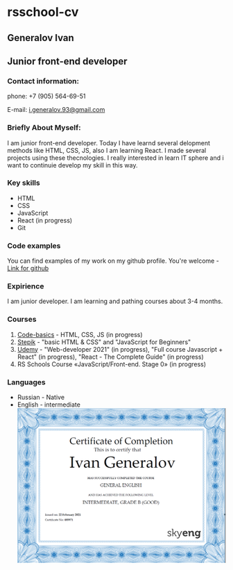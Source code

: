 # rsschool-cv

## Generalov Ivan
## Junior front-end developer

### Contact information:

phone: +7 (905) 564-69-51


E-mail: i.generalov.93@gmail.com

### Briefly About Myself:

I am junior front-end developer. Today I have learnd several delopment methods like HTML, CSS, JS, also I am learning React. I made several projects using these thecnologies. I really interested in learn IT sphere and i want to continuie develop my skill in this way.

### Key skills

* HTML
* CSS
* JavaScript
* React (in progress)
* Git

### Code examples

You can find examples of my work on my github profile. You're welcome - [Link for github](https://github.com/Gerian1993?tab=repositories)


### Expirience 

I am junior developer. I am learning and pathing courses about 3-4 months.

### Courses

1. [Code-basics](https://ru.code-basics.com) - HTML, CSS, JS (in progress)
2. [Stepik](https://stepik.org) - "basic HTML & CSS" and "JavaScript for Beginners"
3. [Udemy](https://www.udemy.com) - "Web-developer 2021" (in progress), "Full course Javascript + React" (in progress), "React - The Complete Guide" (in progress)
4. RS Schools Course «JavaScript/Front-end. Stage 0» (in progress)

### Languages

* Russian - Native
* English - intermediate
![English-certificate](img\certificate.PNG)



